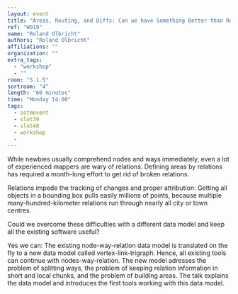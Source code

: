 ```yaml
---
layout: event
title: "Areas, Routing, and Diffs: Can we have Something Better than Relations?"
ref: "W019"
name: "Roland Olbricht"
authors: "Roland Olbricht"
affiliations: ""
organization: ""
extra_tags:
  - "workshop"
  - ""
room: "S.1.5"
sortroom: "4"
length: "60 minutes"
time: "Monday 14:00"
tags:
  - sotmevent
  - slot39
  - slot40
  - workshop
  - 
---
```

While newbies usually comprehend nodes and ways immediately,
even a lot of experienced mappers are wary of relations.
Defining areas by relations has required a month-long effort to get rid of broken relations.

Relations impede the tracking of changes and proper attribution:
Getting all objects in a bounding box pulls easily millions of points,
because multiple many-hundred-kilometer relations run through nearly all city or town centres.

Could we overcome these difficulties with a different data model
and keep all the existing software useful?

Yes we can:
The existing node-way-relation data model is translated on the fly to a new data model called vertex-link-trigraph.
Hence, all existing tools can continue with nodes-way-relation.
The new model adresses the problem of splitting ways,
the problem of keeping relation information in short and local chunks,
and the problem of building areas.
The talk explains the data model and introduces the first tools working with this data model.